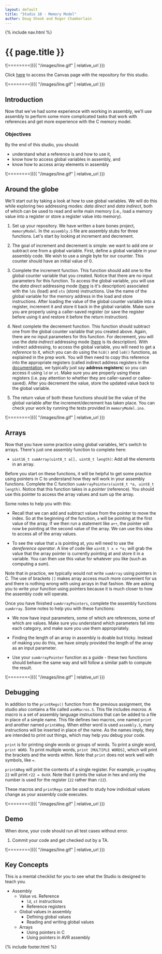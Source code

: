 ```yaml
---
layout: default
title: "Studio 10 - Memory Model"
author: Doug Shook and Roger Chamberlain
---
```

{% include nav.html %}

# {{ page.title }}

![========]({{ "/images/line.gif" | relative_url }})

Click [here](https://wustl.instructure.com/courses/68860/assignments/289489) to access the Canvas page with the repository for this studio.

![========]({{ "/images/line.gif" | relative_url }})

## Introduction

Now that we've had some experience with working in assembly, we'll use assembly to perform some more complicated tasks that work with references and get more experience with the C memory model.

### Objectives

By the end of this studio, you should:

- understand what a reference is and how to use it,
- know how to access global variables in assembly, and
- know how to access array elements in assembly

![========]({{ "/images/line.gif" | relative_url }})

## Around the globe

We'll start out by taking a look at how to use global variables.  We will do this while exploring two addressing modes: _data direct_ and _data indirect_, both of which can be used to read and write main memory (i.e., load a memory value into a register or store a register value into memory).

1. Set up your repository. We have written a bare bones project, `memoryModel`. In the `assembly.S` file are assembly stubs for three functions. Let's start by looking at increment and decrement.

2. The goal of increment and decrement is simple: we want to add one or subtract one from a global variable. First, define a global variable in your assembly code. We wish to use a single byte for our counter. This counter should have an initial value of 0.

3. Complete the increment function. This function should add one to the global counter variable that you created. Notice that there are no input parameters for this function. To access the global variable, you will use the _data direct_ addressing mode ([here](https://onlinedocs.microchip.com/pr/GUID-0B644D8F-67E7-49E6-82C9-1B2B9ABE6A0D-en-US-1/index.html?GUID-127A13AF-B2A2-44D4-939D-0F08800DD009) is it's description) associated with the `lds` (load) and `sts` (store) instructions.  Use the name of the global variable for the memory address in the load and store instructions.  After loading the value of the global counter variable into a register, increment it and store it back in the global variable. Make sure you are properly using a caller-saved register (or save the register before using it and restore it before the return instruction).

4. Next complete the decrement function. This function should subtract one from the global counter variable that you created above. Again, there are no input parameters for this function. For decrement, you will use the _data indirect_ addressing mode ([here](https://onlinedocs.microchip.com/pr/GUID-0B644D8F-67E7-49E6-82C9-1B2B9ABE6A0D-en-US-1/index.html?GUID-FCF78F7F-C5D8-4C3A-A7F1-5260C6A9D81C) is its description). With indirect addressing, to access the global variable, you will need to get a _reference_ to it, which you can do using the `hi8()` and `lo8()` functions, as explained in the prep work. You will then need to copy this reference into the appropriate registers (called indirect address registers in the [documentation](https://onlinedocs.microchip.com/pr/GUID-0B644D8F-67E7-49E6-82C9-1B2B9ABE6A0D-en-US-1/index.html?GUID-9477D04A-94D0-4073-A2C6-80B54C896C17), we typically just say **address registers**) so you can access it using `ld` or `st`. Make sure you are properly using these registers (i.e. pay attention to whether they are caller-saved or callee-saved).  After you decrement the value, store the updated value back to the global variable.

5. The return value of both these functions should be the value of the global variable after the increment/decrement has taken place. You can check your work by running the tests provided in `memoryModel.ino`.

![========]({{ "/images/line.gif" | relative_url }})

## Arrays

Now that you have some practice using global variables, let's switch to arrays. There's just one assembly function to complete here: 

- `uint16_t sumArray(uint8_t a[], uint8_t length)`: Add all the elements in an array.

Before you start on these functions, it will be helpful to get some practice using pointers in C to understand how they will work in your assembly functions. Complete the C function `sumArrayPointers(uint8_t *a, uint8_t length)`. Notice that this function takes in a _pointer_ (reference). You should use this pointer to access the array values and sum up the array.

Some notes to help you with this:

* Recall that we can add and subtract values from the pointer to move the index. So at the beginning of the function, `a` will be pointing at the first value of the array. If we then run a statement like `a++`, the pointer will now be pointing at the second value of the array. We can use this idea to access all of the array values.

* To see the value that `a` is pointing at, you will need to use the _dereference operator_. A line of code like `uint8_t x = *a;` will grab the value that the array pointer is currently pointing at and store it in a variable. You can then use this value for whatever you like (such as computing a sum).

Note that in practice, we typically would not write `sumArray` using pointers in C. The use of brackets `[]` makes array access much more convenient for us and there is nothing wrong with using arrays in that fashion. We are asking you to write your function using pointers because it is much closer to how the assembly code will operate.

Once you have finished `sumArrayPointers`, complete the assembly functions `sumArray`. Some notes to help you with these functions:

* We now have input parameters, some of which are references, some of which are values. Make sure you understand which parameters fall into each category, and make sure you use them appropriately.

* Finding the length of an array in assembly is doable but tricky. Instead of making you do this, we have simply provided the length of the array as an input parameter.

* Use your `sumArrayPointer` function as a guide - these two functions should behave the same way and will follow a similar path to compute the result.

![========]({{ "/images/line.gif" | relative_url }})

## Debugging

In addition to the `printRegs()` function from the previous assignment, 
the studio also contains a file called `asmMacros.S`.  This file includes
*macros*.  A *macro* is a set of assembly language instructions that can be
added to a file in place of a simple name.  This file defines two
macros, one named `print` and another named `printAReg`.  When either word
is used `assembly.S`, many instructions will be inserted in place of the
name.  As the names imply, they are intended to print out things, which may
help you debug your code. 

`print` is for printing single words or groups of words. To print a single
word, `print WORD`.  To print multiple words, `print [MULTIPLE WORDS]`,
which will print the brackets and the words within.  Note that `print` does
not work well with symbols, like `=`.

`printAReg` will print the contents of a single register. For example,
`pringAReg 22` will print `r22 = 0xXX`.  Note that it prints the value in
hex and only the number is used for the register (`22` rather than `r22`).

These macros and `printRegs` can be used to study how individual values
change as your assembly code executes.

![========]({{ "/images/line.gif" | relative_url }})

## Demo

When done, your code should run all test cases without error.

1. Commit your code and get checked out by a TA.

![========]({{ "/images/line.gif" | relative_url }})

## Key Concepts

This is a mental checklist for you to see what the Studio is designed to teach you. 

- Assembly 
	- Value vs. Reference
		- `ld`, `st` instructions
		- Reference registers
	- Global values in assembly
		- Defining global values
		- Reading and writing global values
	- Arrays
		- Using pointers in C
		- Using pointers in AVR assembly
	

{% include footer.html %}
